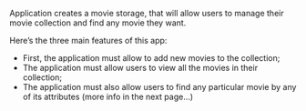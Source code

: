 Application creates a movie storage, that will allow users to manage their movie collection and find any movie they want.

Here’s the three main features of this app:
* First, the application must allow to add new movies to the collection;
* The application must allow users to view all the movies in their collection;
* The application must also allow users to find any particular movie by any of its attributes (more info in the next page...)
